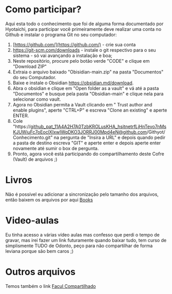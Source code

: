 # Como participar?

Aqui esta todo o conhecimento que foi de alguma forma documentado por Hyotaichi, para participar você primeiramente deve realizar uma conta no Github e instalar o programa Git no seu computador:
1. [https://github.com/](https://github.com/) - crie sua conta
2. https://git-scm.com/downloads - instale o git respectivo para o seu sistema - só vai avançando a instalação e boa;
3. Neste repositório, procure pelo botão verde "CODE" e clique em "Download ZIP"
4. Extraia o arquivo baixado "Obisidian-main.zip" na pasta "Documentos" do seu Computador.
6. Baixe e instale o Obsidian https://obsidian.md/download.
7. Abra o obsidian e clique em "Open folder as a vault" e vá até a pasta "Documentos" e busque pela pasta "Obsidian-main" e clique nela para selecionar como vault.
8.  Agora no Obsidian permita a Vault clicando em " Trust author and enable plugins", aperte "CTRL+P" e escreva "Clone an existing" e aperte ENTER.
9. Cole "https://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@github.com/Githyot/Conhecimento.git" na pergunta de "Insira a URL" e depois quando pedir a pasta de destino escreva "GIT" e aperte enter e depois aperte enter novamente até sumir o box de pergunta.
10. Pronto, agora você está participando do compartilhamento deste Cofre (Vault) de arquivos ;)
# Livros
Não é possível eu adicionar a sincronização pelo tamanho dos arquivos, então baixem os arquivos por aqui
[Books](https://1drv.ms/f/s!AghuwEmh0ZSyhMoiQJhvSex379ITdg?e=HJLpIY)
# Video-aulas
Eu tinha acesso a várias vídeo aulas mas confesso que perdi o tempo de gravar, mas irei fazer um link futuramente quando baixar tudo, tem curso de simplismente TUDO de Odonto, peço para não compartilhar de forma leviana porque são bem caros ;)
# Outros arquivos
Temos também o link [Facul Compartilhado](https://1drv.ms/f/s!Ag3yfrOVl8CXgZhoPpxlbvjVJxTlKw?e=XjtP2u)
